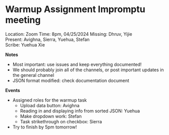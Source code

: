 # Warmup Assignment Impromptu meeting
Location: Zoom
Time: 8pm, 04/25/2024
Missing:  Dhruv, Yijie\
Present:  Avighna, Sierra, Yuehua, Stefan\
Scribe: Yuehua Xie

**Notes** <!---Things to keep in mind for the future, such as due dates-->
- Most important: use issues and keep everything documented!
- We should probably join all of the channels, or post important updates in the general channel
- JSON format modified: check documentation document

**Events** <!---Important things that happened or were decided-->
- Assigned roles for the warmup task
  - Upload data button: Avighna
  - Reading in and displaying info from sorted JSON: Yuehua
  - Make dropdown work: Stefan
  - Task strikethrough on checkbox: Sierra
- Try to finish by 5pm tomorrow!
